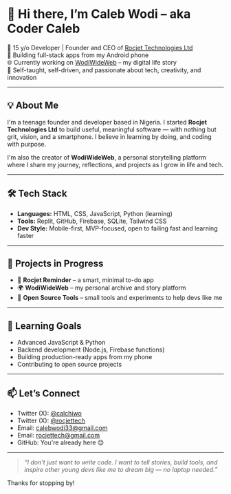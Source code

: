 # 👋 Hi there, I’m Caleb Wodi – aka **Coder Caleb**  

🚀 15 y/o Developer | Founder and CEO of [Rocjet Technologies Ltd](https://github.com/rocjettech)  
📱 Building full-stack apps from my Android phone  
🌐 Currently working on [WodiWideWeb](https://wodiwideweb.com) – my digital life story  
🎯 Self-taught, self-driven, and passionate about tech, creativity, and innovation  

---

## 💡 About Me

I'm a teenage founder and developer based in Nigeria. I started **Rocjet Technologies Ltd** to build useful, meaningful software — with nothing but grit, vision, and a smartphone. I believe in learning by doing, and coding with purpose.

I'm also the creator of **WodiWideWeb**, a personal storytelling platform where I share my journey, reflections, and projects as I grow in life and tech.

---

## 🛠️ Tech Stack

- **Languages:** HTML, CSS, JavaScript, Python (learning)
- **Tools:** Replit, GitHub, Firebase, SQLite, Tailwind CSS
- **Dev Style:** Mobile-first, MVP-focused, open to failing fast and learning faster

---

## 🚧 Projects in Progress

- 🔔 **Rocjet Reminder** – a smart, minimal to-do app
- 🌍 **WodiWideWeb** – my personal archive and story platform
- 🧪 **Open Source Tools** – small tools and experiments to help devs like me

---

## 🌱 Learning Goals

- Advanced JavaScript & Python
- Backend development (Node.js, Firebase functions)
- Building production-ready apps from my phone
- Contributing to open source projects

---

## 📫 Let’s Connect


- Twitter (X): [@calchiwo](https://x.com/calchiwo)
- Twitter (X): [@rocjettech](https://x.com/rocjettech)
- Email: calebwodi33@gmail.com
- Email: rocjettech@gmail.com
- GitHub: You're already here 😊

---

> _“I don’t just want to write code. I want to tell stories, build tools, and inspire other young devs like me to dream big — no laptop needed.”_

Thanks for stopping by!